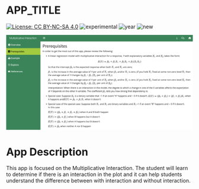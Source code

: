 # APP_TITLE

[![License: CC BY-NC-SA 4.0](https://img.shields.io/badge/License-CC%20BY--NC--SA%204.0-lightgrey.svg)](https://creativecommons.org/licenses/by-nc-sa/4.0/) 
![experimental](https://img.shields.io/badge/lifecycle-experimental-orange)
![year](https://img.shields.io/badge/year-2022-lightgrey)
![new](https://img.shields.io/badge/lifecycle-newapp-brightgreen)

![App Screenshot](../docs/Screenshot.png)

# App Description
This app is focused on the Multiplicative Interaction. The student will learn to determine if there is an interaction in the plot and it can help students understand the difference between with interaction and without interaction.

